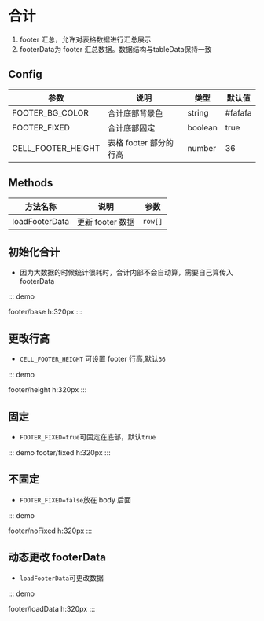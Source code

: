 # 合计

1. footer 汇总，允许对表格数据进行汇总展示
2. footerData为 footer 汇总数据。数据结构与tableData保持一致

## Config

| 参数               | 说明                   | 类型    | 默认值  |
| ------------------ | ---------------------- | ------- | ------- |
| FOOTER_BG_COLOR    | 合计底部背景色         | string  | #fafafa |
| FOOTER_FIXED       | 合计底部固定           | boolean | true    |
| CELL_FOOTER_HEIGHT | 表格 footer 部分的行高 | number  | 36      |

## Methods

| 方法名称       | 说明             | 参数    |
| -------------- | ---------------- | ------- |
| loadFooterData | 更新 footer 数据 | `row[]` |

## 初始化合计

-   因为大数据的时候统计很耗时，合计内部不会自动算，需要自己算传入 footerData  

::: demo

footer/base
h:320px
:::

## 更改行高

-   `CELL_FOOTER_HEIGHT` 可设置 footer 行高,默认`36`

::: demo

footer/height
h:320px
:::

## 固定

-   `FOOTER_FIXED=true`可固定在底部，默认`true`

::: demo
footer/fixed
h:320px
:::

## 不固定

-   `FOOTER_FIXED=false`放在 body 后面

::: demo

footer/noFixed
h:320px
:::

## 动态更改 footerData

-   `loadFooterData`可更改数据

::: demo

footer/loadData
h:320px
:::
